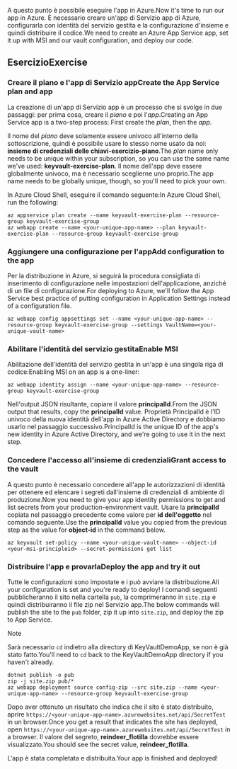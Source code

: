 <span data-ttu-id="b1e3b-101">A questo punto è possibile eseguire l'app in Azure.</span><span class="sxs-lookup"><span data-stu-id="b1e3b-101">Now it's time to run our app in Azure.</span></span> <span data-ttu-id="b1e3b-102">È necessario creare un'app di Servizio app di Azure, configurarla con identità del servizio gestita e la configurazione d'insieme e quindi distribuire il codice.</span><span class="sxs-lookup"><span data-stu-id="b1e3b-102">We need to create an Azure App Service app, set it up with MSI and our vault configuration, and deploy our code.</span></span>

## <a name="exercise"></a><span data-ttu-id="b1e3b-103">Esercizio</span><span class="sxs-lookup"><span data-stu-id="b1e3b-103">Exercise</span></span>

### <a name="create-the-app-service-plan-and-app"></a><span data-ttu-id="b1e3b-104">Creare il piano e l'app di Servizio app</span><span class="sxs-lookup"><span data-stu-id="b1e3b-104">Create the App Service plan and app</span></span>

<span data-ttu-id="b1e3b-105">La creazione di un'app di Servizio app è un processo che si svolge in due passaggi: per prima cosa, creare il *piano* e poi l'*app*.</span><span class="sxs-lookup"><span data-stu-id="b1e3b-105">Creating an App Service app is a two-step process: First create the *plan*, then the *app*.</span></span>

<span data-ttu-id="b1e3b-106">Il nome del *piano* deve solamente essere univoco all'interno della sottoscrizione, quindi è possibile usare lo stesso nome usato da noi: **insieme di credenziali delle chiavi-esercizio-piano**.</span><span class="sxs-lookup"><span data-stu-id="b1e3b-106">The *plan* name only needs to be unique within your subscription, so you can use the same name we've used: **keyvault-exercise-plan**.</span></span> <span data-ttu-id="b1e3b-107">Il nome dell'app deve essere globalmente univoco, ma è necessario sceglierne uno proprio.</span><span class="sxs-lookup"><span data-stu-id="b1e3b-107">The app name needs to be globally unique, though, so you'll need to pick your own.</span></span>

<span data-ttu-id="b1e3b-108">In Azure Cloud Shell, eseguire il comando seguente:</span><span class="sxs-lookup"><span data-stu-id="b1e3b-108">In Azure Cloud Shell, run the following:</span></span>

```azurecli
az appservice plan create --name keyvault-exercise-plan --resource-group keyvault-exercise-group
az webapp create --name <your-unique-app-name> --plan keyvault-exercise-plan --resource-group keyvault-exercise-group
```

### <a name="add-configuration-to-the-app"></a><span data-ttu-id="b1e3b-109">Aggiungere una configurazione per l'app</span><span class="sxs-lookup"><span data-stu-id="b1e3b-109">Add configuration to the app</span></span>

<span data-ttu-id="b1e3b-110">Per la distribuzione in Azure, si seguirà la procedura consigliata di inserimento di configurazione nelle impostazioni dell'applicazione, anziché di un file di configurazione.</span><span class="sxs-lookup"><span data-stu-id="b1e3b-110">For deploying to Azure, we'll follow the App Service best practice of putting configuration in Application Settings instead of a configuration file.</span></span>

```azurecli
az webapp config appsettings set --name <your-unique-app-name> --resource-group keyvault-exercise-group --settings VaultName=<your-unique-vault-name>
```

### <a name="enable-msi"></a><span data-ttu-id="b1e3b-111">Abilitare l'identità del servizio gestita</span><span class="sxs-lookup"><span data-stu-id="b1e3b-111">Enable MSI</span></span>

<span data-ttu-id="b1e3b-112">Abilitazione dell'identità del servizio gestita in un'app è una singola riga di codice:</span><span class="sxs-lookup"><span data-stu-id="b1e3b-112">Enabling MSI on an app is a one-liner:</span></span>

```azurecli
az webapp identity assign --name <your-unique-app-name> --resource-group keyvault-exercise-group
```

<span data-ttu-id="b1e3b-113">Nell'output JSON risultante, copiare il valore **principalId**.</span><span class="sxs-lookup"><span data-stu-id="b1e3b-113">From the JSON output that results, copy the **principalId** value.</span></span> <span data-ttu-id="b1e3b-114">Proprietà PrincipalId è l'ID univoco della nuova identità dell'app in Azure Active Directory e dobbiamo usarlo nel passaggio successivo.</span><span class="sxs-lookup"><span data-stu-id="b1e3b-114">PrincipalId is the unique ID of the app's new identity in Azure Active Directory, and we're going to use it in the next step.</span></span>

### <a name="grant-access-to-the-vault"></a><span data-ttu-id="b1e3b-115">Concedere l'accesso all'insieme di credenziali</span><span class="sxs-lookup"><span data-stu-id="b1e3b-115">Grant access to the vault</span></span>

<span data-ttu-id="b1e3b-116">A questo punto è necessario concedere all'app le autorizzazioni di identità per ottenere ed elencare i segreti dall'insieme di credenziali di ambiente di produzione.</span><span class="sxs-lookup"><span data-stu-id="b1e3b-116">Now you need to give your app identity permissions to get and list secrets from your production-environment vault.</span></span> <span data-ttu-id="b1e3b-117">Usare la **principalId** copiata nel passaggio precedente come valore per **id dell'oggetto** nel comando seguente.</span><span class="sxs-lookup"><span data-stu-id="b1e3b-117">Use the **principalId** value you copied from the previous step as the value for **object-id** in the command below.</span></span>

```azurecli
az keyvault set-policy --name <your-unique-vault-name> --object-id <your-msi-principleid> --secret-permissions get list
```

### <a name="deploy-the-app-and-try-it-out"></a><span data-ttu-id="b1e3b-118">Distribuire l'app e provarla</span><span class="sxs-lookup"><span data-stu-id="b1e3b-118">Deploy the app and try it out</span></span>

<span data-ttu-id="b1e3b-119">Tutte le configurazioni sono impostate e i può avviare la distribuzione.</span><span class="sxs-lookup"><span data-stu-id="b1e3b-119">All your configuration is set and you're ready to deploy!</span></span> <span data-ttu-id="b1e3b-120">I comandi seguenti pubblicheranno il sito nella cartella `pub`, la comprimeranno in `site.zip` e quindi distribuiranno il file zip nel Servizio app.</span><span class="sxs-lookup"><span data-stu-id="b1e3b-120">The below commands will publish the site to the `pub` folder, zip it up into `site.zip`, and deploy the zip to App Service.</span></span>

> [!NOTE]
> <span data-ttu-id="b1e3b-121">Sarà necessario `cd` indietro alla directory di KeyVaultDemoApp, se non è già stato fatto.</span><span class="sxs-lookup"><span data-stu-id="b1e3b-121">You'll need to `cd` back to the KeyVaultDemoApp directory if you haven't already.</span></span>

```console
dotnet publish -o pub
zip -j site.zip pub/*
az webapp deployment source config-zip --src site.zip --name <your-unique-app-name> --resource-group keyvault-exercise-group
```

<span data-ttu-id="b1e3b-122">Dopo aver ottenuto un risultato che indica che il sito è stato distribuito, aprire `https://<your-unique-app-name>.azurewebsites.net/api/SecretTest` in un browser.</span><span class="sxs-lookup"><span data-stu-id="b1e3b-122">Once you get a result that indicates the site has deployed, open `https://<your-unique-app-name>.azurewebsites.net/api/SecretTest` in a browser.</span></span> <span data-ttu-id="b1e3b-123">Il valore del segreto, **reindeer_flotilla** dovrebbe essere visualizzato.</span><span class="sxs-lookup"><span data-stu-id="b1e3b-123">You should see the secret value, **reindeer_flotilla**.</span></span>

<span data-ttu-id="b1e3b-124">L'app è stata completata e distribuita.</span><span class="sxs-lookup"><span data-stu-id="b1e3b-124">Your app is finished and deployed!</span></span>